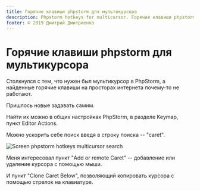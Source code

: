 ```yaml
---
title: Горячие клавиши phpstorm для мультикурсора
description: Phpstorm hotkeys for multicursor. Горячие клавиши phpstorm для мультикурсора
footer: © 2019 Дмитрий Дмитриенко
---
```


# Горячие клавиши phpstorm для мультикурсора

Столкнулся с тем, что нужен был мультикурсор в PhpStorm, а найденные горячие клавиши на просторах интернета почему-то не работают.

Пришлось новые задавать самим. 

Найти их можно в общих настройках PhpStorm, в разделе Keymap, пункт Editor Actions.

Можно ускорить себе поиск введя в строку поиска -- "caret".

![Screen phpstorm hotkeys multicursor search](/phpstorm-hotkeys-multicursor/phpstorm-hotkeys-multicursor-search.png)

Меня интересовал пункт "Add or remote Caret" -- добавление или удаление курсора с помощью мыши.

И пункт "Clone Caret Below", позволяющий копировать курсора с помощью стрелок на клавиатуре.